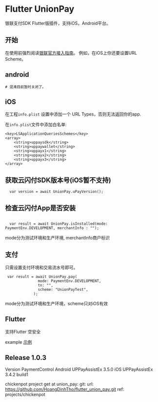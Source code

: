 # Flutter UnionPay
  银联支付SDK Flutter版插件，支持iOS，Android平台。

## 开始
 在使用前强烈阅读[银联官方接入指南](https://open.unionpay.com/tjweb/acproduct/list?apiSvcId=3021&index=2)。 例如，在iOS上你还要设置URL Scheme。

## android
```
# 混淆目前暂时关闭了。
```

## iOS
在工程`info.plist` 设置中添加一个 URL Types，否则无法返回你的app.

在`info.plist`文件中添加白名单:
```
<key>LSApplicationQueriesSchemes</key>
<array>
   	<string>uppaysdk</string>
   	<string>uppaywallet</string>
   	<string>uppayx1</string>
   	<string>uppayx2</string>
   	<string>uppayx3</string>
</array>
```

## 获取云闪付SDK版本号(iOS暂不支持)
```
  var version = await UnionPay.uPayVersion();
```

## 检查云闪付App是否安装
```

  var result = await UnionPay.isInstalled(mode: PaymentEnv.DEVELOPMENT, merchantInfo : "");
```
mode分为测试环境和生产环境, merchantInfo商户标识

## 支付
 只需设置支付环境和交易流水号即可。
 ```
  var result = await UnionPay.pay(
                mode: PaymentEnv.DEVELOPMENT,
                tn: "",
                scheme: "UnionPayTest",
              );
```
mode分为测试环境和生产环境，scheme只对iOS有效

## Flutter
 支持Flutter 空安全

 example
[示例](./example/lib/main.dart)

## Release 1.0.3
 Version PaymentControl
  Android UPPayAssistEx 3.5.0
  iOS UPPayAssistEx 3.4.2 build1

 chickenpot project get at
  union_pay:
        git:
            url: https://github.com/HoangDinhTho/flutter_union_pay.git
            ref: projects/chickenpot

